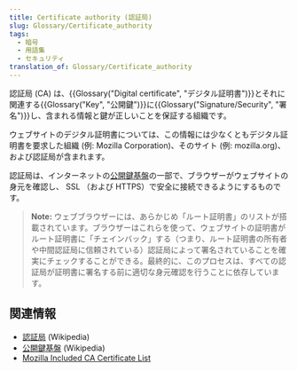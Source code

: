 ```yaml
---
title: Certificate authority (認証局)
slug: Glossary/Certificate_authority
tags:
  - 暗号
  - 用語集
  - セキュリティ
translation_of: Glossary/Certificate_authority
---
```

認証局 (CA) は、{{Glossary("Digital certificate", "デジタル証明書")}}とそれに関連する{{Glossary("Key", "公開鍵")}}に{{Glossary("Signature/Security", "署名")}}し、含まれる情報と鍵が正しいことを保証する組織です。

ウェブサイトのデジタル証明書については、この情報には少なくともデジタル証明書を要求した組織 (例: Mozilla Corporation)、そのサイト (例: mozilla.org)、および認証局が含まれます。

認証局は、インターネットの[公開鍵基盤](https://ja.wikipedia.org/wiki/公開鍵基盤)の一部で、ブラウザーがウェブサイトの身元を確認し、 SSL （および HTTPS）で安全に接続できるようにするものです。

> **Note:** ウェブブラウザーには、あらかじめ「ルート証明書」のリストが搭載されています。ブラウザーはこれらを使って、ウェブサイトの証明書がルート証明書に「チェインバック」する（つまり、ルート証明書の所有者や中間認証局に信頼されている）認証局によって署名されていることを確実にチェックすることができる。最終的に、このプロセスは、すべての認証局が証明書に署名する前に適切な身元確認を行うことに依存しています。

## 関連情報

- [認証局](https://ja.wikipedia.org/wiki/認証局) (Wikipedia)
- [公開鍵基盤](https://ja.wikipedia.org/wiki/公開鍵基盤) (Wikipedia)
- [Mozilla Included CA Certificate List](https://wiki.mozilla.org/CA/Included_Certificates)
